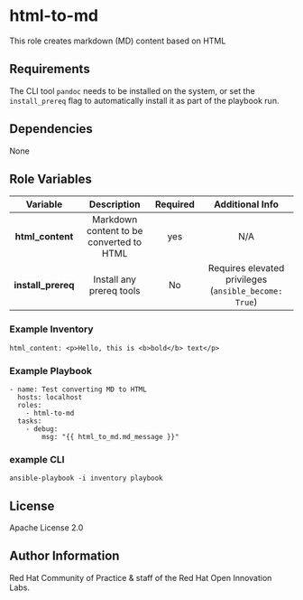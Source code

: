 html-to-md
==========

This role creates markdown (MD) content based on HTML

## Requirements
The CLI tool `pandoc` needs to be installed on the system, or set the `install_prereq` flag to automatically install it as part of the playbook run.

## Dependencies
None

## Role Variables

| Variable | Description | Required | Additional Info |
|:--------:|:-----------:|:--------:|:---------------:|
|**html_content**| Markdown content to be converted to HTML | yes | N/A |
|**install_prereq**| Install any prereq tools | No | Requires elevated privileges (`ansible_become: True`) |


### Example Inventory

```
html_content: <p>Hello, this is <b>bold</b> text</p>
```


### Example Playbook

```
- name: Test converting MD to HTML
  hosts: localhost
  roles:
    - html-to-md
  tasks:
    - debug:
        msg: "{{ html_to_md.md_message }}"
```

### example CLI

```
ansible-playbook -i inventory playbook 
```

License
-------

Apache License 2.0


Author Information
------------------

Red Hat Community of Practice & staff of the Red Hat Open Innovation Labs.
